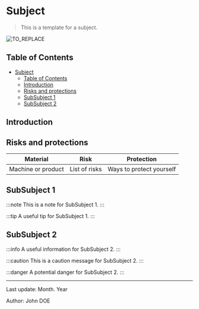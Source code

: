 # Subject

> This is a template for a subject.

![TO_REPLACE](./readme-1.png)

## Table of Contents

- [Subject](#subject)
  - [Table of Contents](#table-of-contents)
  - [Introduction](#introduction)
  - [Risks and protections](#risks-and-protections)
  - [SubSubject 1](#subsubject-1)
  - [SubSubject 2](#subsubject-2)

## Introduction

## Risks and protections

| Material           | Risk          | Protection               |
| ------------------ | ------------- | ------------------------ |
| Machine or product | List of risks | Ways to protect yourself |

## SubSubject 1

:::note
This is a note for SubSubject 1.
:::

:::tip
A useful tip for SubSubject 1.
:::

## SubSubject 2

:::info
A useful information for SubSubject 2.
:::

:::caution
This is a caution message for SubSubject 2.
:::

:::danger
A potential danger for SubSubject 2.
:::

---

Last update: Month. Year

Author: John DOE
